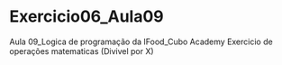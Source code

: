 # Exercicio06_Aula09
Aula 09_Logica de programação da IFood_Cubo Academy
Exercicio de operações matematicas (Divivel por X)